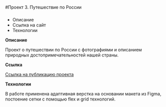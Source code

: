 #Проект 3. Путешествие по России

### 
* Описание
* Ссылка на сайт
* Технологии

**Описание**

Проект о путешествии по России с фотографиями и описанием природных достопримечательностей нашей страны.

**Ссылка**

[Ссылка на публикацию проекта](https://www.figma.com/file/OyRWEjU6wBwRe1hapzQoLx/Sprint-3%3A-Russia-%2F-desktop-%2B-mobile?node-id=28503%3A0)

**Технологии**

В работе применена адаптивная верстка на основании макета из Figma, постоение сетки с помощью flex и grid технологий.
